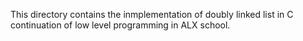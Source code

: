 This directory contains the inmplementation of doubly linked list in C
continuation of low level programming in ALX school.